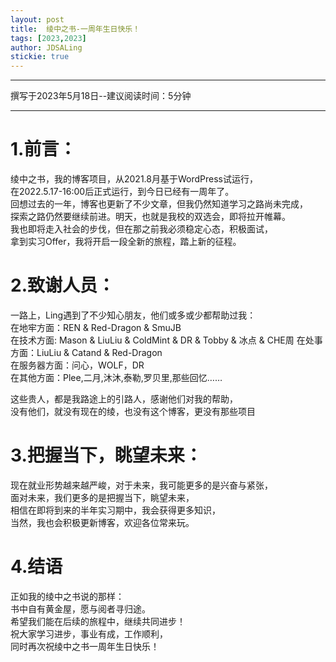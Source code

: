 ```yaml
---
layout: post
title:  绫中之书-一周年生日快乐！
tags: [2023,2023]
author: JDSALing
stickie: true
---
```


---
撰写于2023年5月18日--建议阅读时间：5分钟

---

# 1.前言：
绫中之书，我的博客项目，从2021.8月基于WordPress试运行，  
在2022.5.17-16:00后正式运行，到今日已经有一周年了。  
回想过去的一年，博客也更新了不少文章，但我仍然知道学习之路尚未完成，  
探索之路仍然要继续前进。明天，也就是我校的双选会，即将拉开帷幕。  
我也即将走入社会的步伐，但在那之前我必须稳定心态，积极面试，  
拿到实习Offer，我将开启一段全新的旅程，踏上新的征程。

# 2.致谢人员：
一路上，Ling遇到了不少知心朋友，他们或多或少都帮助过我：  
在地牢方面：REN & Red-Dragon & SmuJB  
在技术方面: Mason & LiuLiu & ColdMint & DR & Tobby & 冰点 & CHE周
在处事方面：LiuLiu & Catand & Red-Dragon  
在服务器方面：问心，WOLF，DR  
在其他方面：Plee,二月,沐沐,泰勒,罗贝里,那些回忆……

这些贵人，都是我路途上的引路人，感谢他们对我的帮助，  
没有他们，就没有现在的绫，也没有这个博客，更没有那些项目

# 3.把握当下，眺望未来：
现在就业形势越来越严峻，对于未来，我可能更多的是兴奋与紧张，  
面对未来，我们更多的是把握当下，眺望未来，  
相信在即将到来的半年实习期中，我会获得更多知识，  
当然，我也会积极更新博客，欢迎各位常来玩。

# 4.结语
正如我的绫中之书说的那样：  
书中自有黄金屋，愿与阅者寻归途。   
希望我们能在后续的旅程中，继续共同进步！  
祝大家学习进步，事业有成，工作顺利，  
同时再次祝绫中之书一周年生日快乐！

